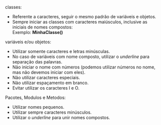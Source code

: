 classes: 
- Referente a caracteres, seguir o mesmo padrão de variáveis e objetos.
- Sempre iniciar as classes com caracteres maiúsculos, inclusive as iniciais de nomes compostos:  
    Exemplo: **MinhaClasse()**

variáveis e/ou objetos:

- Utilizar somente caracteres e letras minúsculas.
- No caso de variáveis com nome composto, utilizar o _underline_ para separação das palavras.
- Não iniciar o nome com números (podemos utilizar números no nome, mas não devemos iniciar com eles).
- Não utilizar caracteres especiais.
- Não utilizar espaçamento em branco.
- Evitar utilizar os caracteres I e O.

Pacotes, Modulos e Metodos:

- Utilizar nomes pequenos.
- Utilizar sempre caracteres minúsculos.
- Utilizar o _underline_ para unir nomes compostos.
